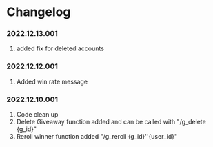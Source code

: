 # Changelog 

### 2022.12.13.001
1. added fix for deleted accounts

### 2022.12.12.001
1. Added win rate message 

### 2022.12.10.001
1. Code clean up
1. Delete Giveaway function added and can be called with "/g_delete {g_id}"
1. Reroll winner function added "/g_reroll {g_id}''{user_id}"
